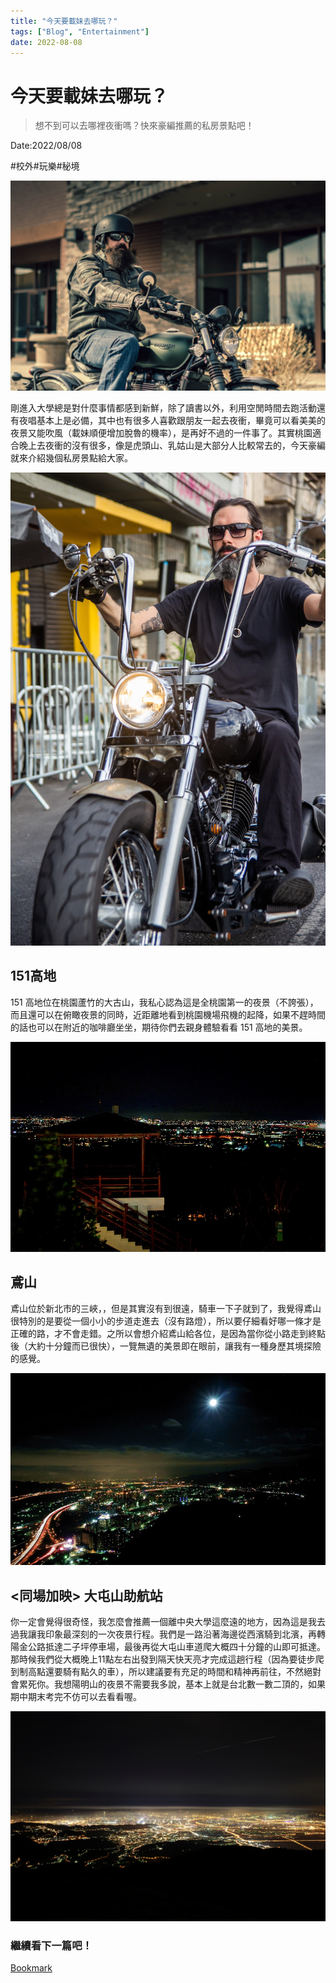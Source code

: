 ```yaml
---
title: "今天要載妹去哪玩？"
tags: ["Blog", "Entertainment"]
date: 2022-08-08
---
```

# 今天要載妹去哪玩？

> 想不到可以去哪裡夜衝嗎？快來豪編推薦的私房景點吧！

Date:2022/08/08



#校外#玩樂#秘境



![Image](https://raw.githubusercontent.com/NCU-FRESH/2024-blog/main/images/20240717_204608_image.jpg)

剛進入大學總是對什麼事情都感到新鮮，除了讀書以外，利用空閒時間去跑活動還有夜唱基本上是必備，其中也有很多人喜歡跟朋友一起去夜衝，畢竟可以看美美的夜景又能吹風（載妹順便增加脫魯的機率），是再好不過的一件事了。其實桃園適合晚上去夜衝的沒有很多，像是虎頭山、乳姑山是大部分人比較常去的，今天豪編就來介紹幾個私房景點給大家。

![Image](https://raw.githubusercontent.com/NCU-FRESH/2024-blog/main/images/20240717_204616_image.jpg)

## 151高地

151 高地位在桃園蘆竹的大古山，我私心認為這是全桃園第一的夜景（不誇張），而且還可以在俯瞰夜景的同時，近距離地看到桃園機場飛機的起降，如果不趕時間的話也可以在附近的咖啡廳坐坐，期待你們去親身體驗看看 151 高地的美景。

![Image](https://raw.githubusercontent.com/NCU-FRESH/2024-blog/main/images/20240717_204631_image.jpg)

## 鳶山

鳶山位於新北市的三峽，，但是其實沒有到很遠，騎車一下子就到了，我覺得鳶山很特別的是要從一個小小的步道走進去（沒有路燈），所以要仔細看好哪一條才是正確的路，才不會走錯。之所以會想介紹鳶山給各位，是因為當你從小路走到終點後（大約十分鐘而已很快），一覽無遺的美景即在眼前，讓我有一種身歷其境探險的感覺。

![Image](https://raw.githubusercontent.com/NCU-FRESH/2024-blog/main/images/20240717_204644_image.jpg)

## <同場加映> 大屯山助航站

你一定會覺得很奇怪，我怎麼會推薦一個離中央大學這麼遠的地方，因為這是我去過我讓我印象最深刻的一次夜景行程。我們是一路沿著海邊從西濱騎到北濱，再轉陽金公路抵達二子坪停車場，最後再從大屯山車道爬大概四十分鐘的山即可抵達。那時候我們從大概晚上11點左右出發到隔天快天亮才完成這趟行程（因為要徒步爬到制高點還要騎有點久的車），所以建議要有充足的時間和精神再前往，不然絕對會累死你。我想陽明山的夜景不需要我多說，基本上就是台北數一數二頂的，如果期中期末考完不仿可以去看看喔。

![Image](https://raw.githubusercontent.com/NCU-FRESH/2024-blog/main/images/20240717_204647_image.jpg)

### 繼續看下一篇吧！

[Bookmark](https://ncufresh.ncu.edu.tw/blog/fun/?postId=0915a940-66b3-4920-8aa4-fa462a2bc6d0)

